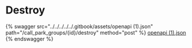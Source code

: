 # Destroy

{% swagger src="../../../../../.gitbook/assets/openapi (1).json" path="/call_park_groups/{id}/destroy" method="post" %}
[openapi (1).json](<../../../../../.gitbook/assets/openapi (1).json>)
{% endswagger %}
